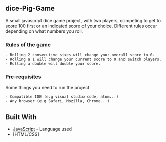 ## dice-Pig-Game

A small javascript dice game project, with two players, competing to get to score 100 first or an indicated score of your choice. Different rules occur depending on what numbers you roll.

### Rules of the game
```
- Rolling 2 consecutive sixes will change your overall score to 0.
- Rolling a 1 will change your current score to 0 and switch players.
- Rolling a double will double your score.
```



### Pre-requisites

Some things you need to run the project
```
- Compatible IDE (e.g visual studio code, atom...)
- Any browser (e.g Safari, Mozilla, Chrome...)
```



## Built With

* [JavaScript](https://devdocs.io/javascript/) - Language used
* [HTML/CSS]

